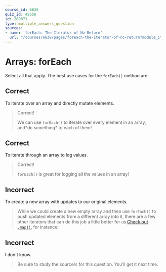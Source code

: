 ```yaml
---
course_id: 6638
quiz_id: 42558
id: 289871
type: multiple_answers_question
sources:
- name: 'forEach: The Iterator of No Return'
  url: "/courses/6638/pages/foreach-the-iterator-of-no-return?module_item_id=523488"
---
```


# Arrays: forEach

Select all that apply. The best use cases for the `forEach()` method are:

## Correct

To iterate over an array and directly mutate elements.

> Correct!
> 
> We can use `forEach()` to iterate over every element in an array, and\*do
> something\* to each of them!

## Correct

To iterate through an array to log values.

> Correct!
> 
> `forEach()` is great for logging all the values in an array!

## Incorrect

To create a new array with updates to our original elements.

> While we could create a new empty array and then use `forEach()` to push updated
> elements from a different array into it, there are a few other iterators that
> can do this job a little better for us.[Check out
> `.map()`](/courses/6638/pages/mapping-arrays?module_item_id=523485), for
> instance!

## Incorrect

I don't know.

> Be sure to study the source/s for this question. You'll get it next time.
